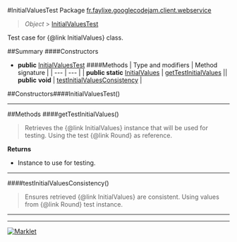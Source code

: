 #InitialValuesTest
Package [fr.faylixe.googlecodejam.client.webservice](README.md)<br>

> *Object* > [InitialValuesTest](InitialValuesTest.md)

Test case for {@link InitialValues} class.

##Summary
####Constructors
* **public** [InitialValuesTest](#initialvaluestest)
####Methods
| Type and modifiers | Method signature |
| --- | --- |
| **public static** [InitialValues](InitialValues.md) | [getTestInitialValues](#gettestinitialvalues) || **public** **void** | [testInitialValuesConsistency](#testinitialvaluesconsistency) |

##Constructors####InitialValuesTest()
> 

---


##Methods
####getTestInitialValues()
> Retrieves the {@link InitialValues}
 instance that will be used for testing.
 Using the test {@link Round} as reference.

**Returns**
* Instance to use for testing.

---

####testInitialValuesConsistency()
> Ensures retrieved {@link InitialValues} are
 consistent. Using values from {@link Round}
 test instance.

---

---

[![Marklet](https://img.shields.io/badge/Generated%20by-Marklet-green.svg)](https://github.com/Faylixe/marklet)